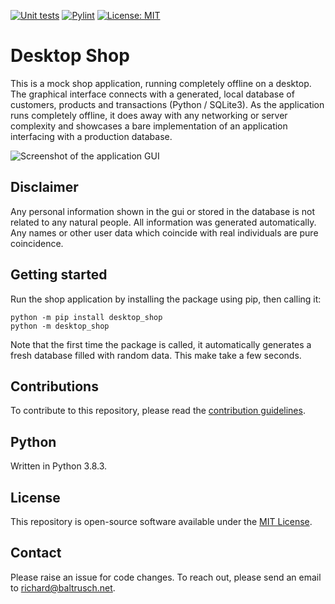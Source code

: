 [![Unit tests](https://github.com/rbaltrusch/desktop_shop/actions/workflows/pytest-unit-tests.yml/badge.svg)](https://github.com/rbaltrusch/desktop_shop/actions/workflows/pytest-unit-tests.yml)
[![Pylint](https://github.com/rbaltrusch/desktop_shop/actions/workflows/pylint.yml/badge.svg)](https://github.com/rbaltrusch/desktop_shop/actions/workflows/pylint.yml)
[![License: MIT](https://img.shields.io/badge/License-MIT-purple.svg)](https://opensource.org/licenses/MIT)

# Desktop Shop

This is a mock shop application, running completely offline on a desktop. The graphical interface connects with a generated, local database of customers, products and transactions (Python / SQLite3). As the application runs completely offline, it does away with any networking or server complexity and showcases a bare implementation of an application interfacing with a production database.

![Screenshot of the application GUI](https://github.com/rbaltrusch/desktop_shop/blob/master/desktop_shop/gui/media/gif.gif?raw=true "Screenshot of the application GUI")


## Disclaimer

Any personal information shown in the gui or stored in the database is not related to any natural people. All information was generated automatically. Any names or other user data which coincide with real individuals are pure coincidence.

## Getting started

Run the shop application by installing the package using pip, then calling it:

    python -m pip install desktop_shop
    python -m desktop_shop

Note that the first time the package is called, it automatically generates a fresh database filled with random data. This make take a few seconds.

## Contributions

To contribute to this repository, please read the [contribution guidelines](https://github.com/rbaltrusch/desktop_shop/blob/master/CONTRIBUTING.md).

## Python

Written in Python 3.8.3.

## License

This repository is open-source software available under the [MIT License](https://github.com/rbaltrusch/desktop_shop/blob/master/LICENSE).

## Contact

Please raise an issue for code changes. To reach out, please send an email to richard@baltrusch.net.
